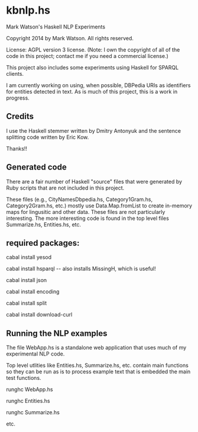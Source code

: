 kbnlp.hs
========

Mark Watson's Haskell NLP Experiments

Copyright 2014 by Mark Watson. All rights reserved. 

License: AGPL version 3 license. (Note: I own the copyright of all of the code in this project; contact me if you need a commercial license.)

This project also includes some experiments using Haskell for SPARQL clients.

I am currently working on using, when possible, DBPedia URIs as identifiers for entities detected in text. As is much of this project, this is a work in progress.


## Credits

I use the Haskell stemmer written by Dmitry Antonyuk and the sentence splitting code written by Eric Kow.

Thanks!!

## Generated code

There are a fair number of Haskell "source" files that were generated by Ruby scripts that are not included in this project.

These files (e.g., CityNamesDbpedia.hs, Category1Gram.hs, Category2Gram.hs, etc.) mostly use Data.Map.fromList to create in-memory maps for lingusitic and other data. These files are not particularly interesting. The more interesting code is found in the top level files Summarize.hs, Entities.hs, etc.

## required packages:

cabal install yesod

cabal install hsparql   -- also installs MissingH, which is useful!

cabal install json

cabal install encoding

cabal install split

cabal install download-curl

## Running the NLP examples

The file WebApp.hs is a standalone web application that uses much of my experimental NLP code.

Top level utlities like Entities.hs, Summarize.hs, etc. contain main functions so they can be run as is to process example text that is embedded the main test functions.

runghc WebApp.hs

runghc Entities.hs

runghc Summarize.hs

etc.
